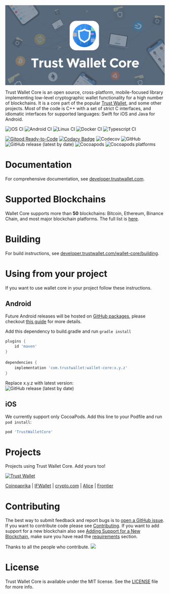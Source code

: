 <img src="docs/banner.png" align="center" title="Trust logo">

Trust Wallet Core is an open source, cross-platform, mobile-focused library
implementing low-level cryptographic wallet functionality for a high number of blockchains.
It is a core part of the popular [Trust Wallet](https://trustwallet.com), and some other projects.
Most of the code is C++ with a set of strict C interfaces, and idiomatic interfaces for supported languages:
Swift for iOS and Java for Android.

![iOS CI](https://github.com/trustwallet/wallet-core/workflows/iOS%20CI/badge.svg)
![Android CI](https://github.com/trustwallet/wallet-core/workflows/Android%20CI/badge.svg)
![Linux CI](https://github.com/trustwallet/wallet-core/workflows/Linux%20CI/badge.svg)
![Docker CI](https://github.com/trustwallet/wallet-core/workflows/Docker%20CI/badge.svg)
![Typescript CI](https://github.com/trustwallet/wallet-core/workflows/Typescript%20CI/badge.svg)

[![Gitpod Ready-to-Code](https://img.shields.io/badge/Gitpod-ready--to--code-blue?logo=gitpod)](https://gitpod.io/#https://github.com/trustwallet/wallet-core)
[![Codacy Badge](https://api.codacy.com/project/badge/Grade/82e76f6ea4ba4f0d9029e8846c04c093)](https://www.codacy.com/app/hewigovens/wallet-core?utm_source=github.com&amp;utm_medium=referral&amp;utm_content=TrustWallet/wallet-core&amp;utm_campaign=Badge_Grade)
![Codecov](https://codecov.io/gh/TrustWallet/wallet-core/branch/master/graph/badge.svg)
![GitHub](https://img.shields.io/github/license/TrustWallet/wallet-core.svg)
![GitHub release (latest by date)](https://img.shields.io/github/v/release/trustwallet/wallet-core)
![Cocoapods](https://img.shields.io/cocoapods/v/TrustWalletCore.svg)
![Cocoapods platforms](https://img.shields.io/cocoapods/p/TrustWalletCore.svg)

# Documentation

For comprehensive documentation, see [developer.trustwallet.com](https://developer.trustwallet.com/wallet-core).

# Supported Blockchains

Wallet Core supports more than **50** blockchains: Bitcoin, Ethereum, Binance Chain, and most major blockchain platforms.
The full list is [here](docs/coins.md).

# Building

For build instructions, see [developer.trustwallet.com/wallet-core/building](https://developer.trustwallet.com/wallet-core/building).


# Using from your project

If you want to use wallet core in your project follow these instructions.

## Android

Future Android releases will be hosted on [GitHub packages](https://github.com/trustwallet/wallet-core/packages/700258), please checkout [this guide](https://docs.github.com/en/packages/guides/configuring-gradle-for-use-with-github-packages#installing-a-package) for more details.

Add this dependency to build.gradle and run `gradle install`

```groovy
plugins {
    id 'maven'
}

dependencies {
    implementation 'com.trustwallet:wallet-core:x.y.z'
}
```
Replace x.y.z with latest version:  
![GitHub release (latest by date)](https://img.shields.io/github/v/release/trustwallet/wallet-core)

## iOS

We currently support only CocoaPods. Add this line to your Podfile and run `pod install`:

```ruby
pod 'TrustWalletCore'
```

# Projects

Projects using Trust Wallet Core.  Add yours too!

[<img src="https://trustwallet.com/assets/images/trust_logotype.svg" alt="Trust Wallet"/>](https://trustwallet.com)

[Coinpaprika](https://coinpaprika.com/)
| [IFWallet](https://www.ifwallet.com/)
| [crypto.com](https://crypto.com)
| [Alice](https://www.alicedapp.com/)
| [Frontier](https://frontier.xyz/)


# Contributing

The best way to submit feedback and report bugs is to [open a GitHub issue](https://github.com/trustwallet/wallet-core/issues/new).
If you want to contribute code please see [Contributing](https://developer.trustwallet.com/wallet-core/contributing).
If you want to add support for a new blockchain also see [Adding Support for a New Blockchain](https://developer.trustwallet.com/wallet-core/newblockchain), make sure you have read the [requirements](https://developer.trustwallet.com/wallet-core/newblockchain#requirements) section.

Thanks to all the people who contribute.
<a href="https://github.com/trustwallet/wallet-core/graphs/contributors"><img src="https://opencollective.com/wallet-core/contributors.svg?width=890&button=false" /></a>

# License

Trust Wallet Core is available under the MIT license. See the [LICENSE](LICENSE) file for more info.
